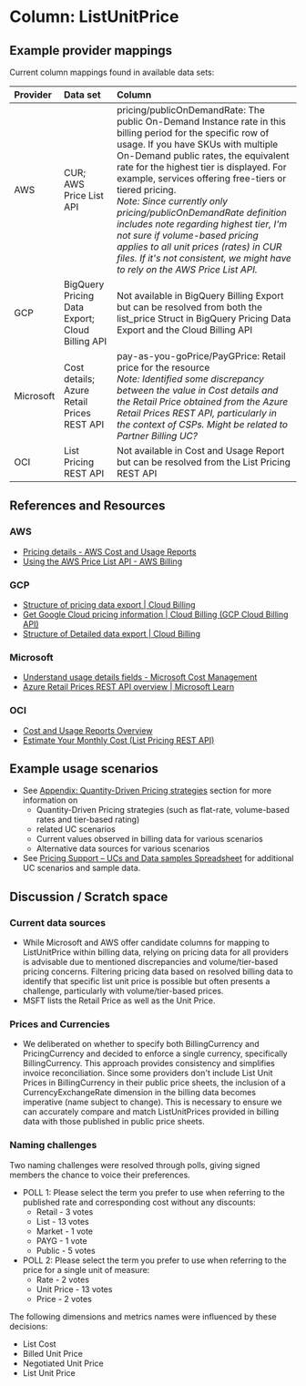 # Column: ListUnitPrice

## Example provider mappings

Current column mappings found in available data sets:

| Provider  | Data set                                           | Column                                                                                                                                                                                                                                                                                                                                                                                                                                                                                                                                                                     |
| :-------- | :------------------------------------------------- | :------------------------------------------------------------------------------------------------------------------------------------------------------------------------------------------------------------------------------------------------------------------------------------------------------------------------------------------------------------------------------------------------------------------------------------------------------------------------------------------------------------------------------------------------------------------------- |
| AWS       | CUR;<br>AWS Price List API                         | pricing/publicOnDemandRate: The public On-Demand Instance rate in this billing period for the specific row of usage. If you have SKUs with multiple On-Demand public rates, the equivalent rate for the highest tier is displayed. For example, services offering free-tiers or tiered pricing.<br>_Note: Since currently only pricing/publicOnDemandRate definition includes note regarding highest tier, I'm not sure if volume-based pricing applies to all unit prices (rates) in CUR files. If it's not consistent, we might have to rely on the AWS Price List API._ |
| GCP       | BigQuery Pricing Data Export;<br>Cloud Billing API | Not available in BigQuery Billing Export but can be resolved from both the list_price Struct in BigQuery Pricing Data Export and the Cloud Billing API                                                                                                                                                                                                                                                                                                                                                                                                                     |
| Microsoft | Cost details;<br>Azure Retail Prices REST API      | pay-as-you-goPrice/PayGPrice: Retail price for the resource<br>_Note: Identified some discrepancy between the value in Cost details and the Retail Price obtained from the Azure Retail Prices REST API, particularly in the context of CSPs. Might be related to Partner Billing UC?_                                                                                                                                                                                                                                                                                     |
| OCI       | List Pricing REST API                              | Not available in Cost and Usage Report but can be resolved from the List Pricing REST API                                                                                                                                                                                                                                                                                                                                                                                                                                                                                  |

## References and Resources

### AWS

- [Pricing details - AWS Cost and Usage Reports](https://docs.aws.amazon.com/cur/latest/userguide/pricing-columns.html)
- [Using the AWS Price List API - AWS Billing](https://docs.aws.amazon.com/awsaccountbilling/latest/aboutv2/price-changes.html)

### GCP

- [Structure of pricing data export | Cloud Billing](https://cloud.google.com/billing/docs/how-to/export-data-bigquery-tables/pricing-data)
- [Get Google Cloud pricing information | Cloud Billing (GCP Cloud Billing API)](https://cloud.google.com/billing/docs/how-to/get-pricing-information-api)
- [Structure of Detailed data export | Cloud Billing](https://cloud.google.com/billing/docs/how-to/export-data-bigquery-tables/detailed-usage)

### Microsoft

- [Understand usage details fields - Microsoft Cost Management](https://learn.microsoft.com/en-us/azure/cost-management-billing/automate/understand-usage-details-fields)
- [Azure Retail Prices REST API overview | Microsoft Learn](https://learn.microsoft.com/en-us/rest/api/cost-management/retail-prices/azure-retail-prices)

### OCI

- [Cost and Usage Reports Overview](https://docs.oracle.com/en-us/iaas/Content/Billing/Concepts/usagereportsoverview.htm)
- [Estimate Your Monthly Cost (List Pricing REST API)](https://docs.oracle.com/en-us/iaas/Content/GSG/Tasks/signingup_topic-Estimating_Costs.htm#accessing_list_pricing)

## Example usage scenarios

- See [Appendix: Quantity-Driven Pricing strategies](../apendix/quantity_driven_pricing_strategies.md) section for more information on
  - Quantity-Driven Pricing strategies (such as flat-rate, volume-based rates and tier-based rating)
  - related UC scenarios
  - Current values observed in billing data for various scenarios
  - Alternative data sources for various scenarios
- See [Pricing Support – UCs and Data samples Spreadsheet](https://docs.google.com/spreadsheets/d/1AZ-vtkKeKwYc8rqhxP1zMTnAVAS-svmWQQmr8cpv-IM/edit#gid=117987709) for additional UC scenarios and sample data.

## Discussion / Scratch space

### Current data sources

- While Microsoft and AWS offer candidate columns for mapping to ListUnitPrice within billing data, relying on pricing data for all providers is advisable due to mentioned discrepancies and volume/tier-based pricing concerns. Filtering pricing data based on resolved billing data to identify that specific list unit price is possible but often presents a challenge, particularly with volume/tier-based prices.
- MSFT lists the Retail Price as well as the Unit Price.

### Prices and Currencies

- We deliberated on whether to specify both BillingCurrency and PricingCurrency and decided to enforce a single currency, specifically BillingCurrency. This approach provides consistency and simplifies invoice reconciliation. Since some providers don't include List Unit Prices in BillingCurrency in their public price sheets, the inclusion of a CurrencyExchangeRate dimension in the billing data becomes imperative (name subject to change). This is necessary to ensure we can accurately compare and match ListUnitPrices provided in billing data with those published in public price sheets.

### Naming challenges

Two naming challenges were resolved through polls, giving signed members the chance to voice their preferences.

- POLL 1: Please select the term you prefer to use when referring to the published rate and corresponding cost without any discounts:
  - Retail - 3 votes
  - List - 13 votes
  - Market - 1 vote
  - PAYG - 1 vote
  - Public - 5 votes
- POLL 2: Please select the term you prefer to use when referring to the price for a single unit of measure:
  - Rate - 2 votes
  - Unit Price - 13 votes
  - Price - 2 votes

The following dimensions and metrics names were influenced by these decisions:

- List Cost
- Billed Unit Price
- Negotiated Unit Price
- List Unit Price

